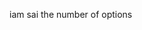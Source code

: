 iam sai 
the number of options


<!---
karthiksai577/karthiksai577 is a ✨ special ✨ repository because its `README.md` (this file) appears on your GitHub profile.
You can click the Preview link to take a look at your changes.
--->
